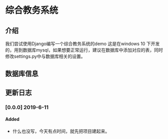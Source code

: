 # 综合教务系统
## 介绍
我们尝试使用Django编写一个综合教务系统的demo
这是在windows 10 下开发的，用到数据库mysql，如果想要正常运行，建议在数据库中添加对应的表，同时修改settings.py中与数据库相关的设置。

## 数据库信息

## 更新日志
### [0.0.0] 2019-6-11
#### Added
- 什么也没写，今天有点时间，就先把项目建起来。

